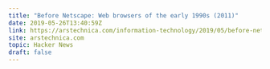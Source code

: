 ```yaml
---
title: "Before Netscape: Web browsers of the early 1990s (2011)"
date: 2019-05-26T13:40:59Z
link: https://arstechnica.com/information-technology/2019/05/before-netscape-forgotten-web-browsers-of-the-early-1990s/?utm_medium=RSS&utm_source=hune
site: arstechnica.com
topic: Hacker News
draft: false
---
```


